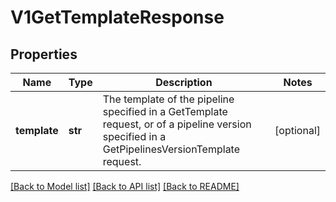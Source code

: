 # V1GetTemplateResponse

## Properties
Name | Type | Description | Notes
------------ | ------------- | ------------- | -------------
**template** | **str** | The template of the pipeline specified in a GetTemplate request, or of a pipeline version specified in a GetPipelinesVersionTemplate request. | [optional] 

[[Back to Model list]](../README.md#documentation-for-models) [[Back to API list]](../README.md#documentation-for-api-endpoints) [[Back to README]](../README.md)


